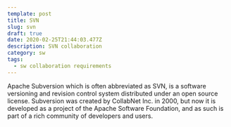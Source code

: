 ```yaml
---
template: post
title: SVN
slug: svn
draft: true
date: 2020-02-25T21:44:03.477Z
description: SVN collaboration
category: sw
tags:
  - sw collaboration requirements
---
```

Apache Subversion which is often abbreviated as SVN, is a software versioning and revision control system distributed under an open source license. Subversion was created by CollabNet Inc. in 2000, but now it is developed as a project of the Apache Software Foundation, and as such is part of a rich community of developers and users. 
